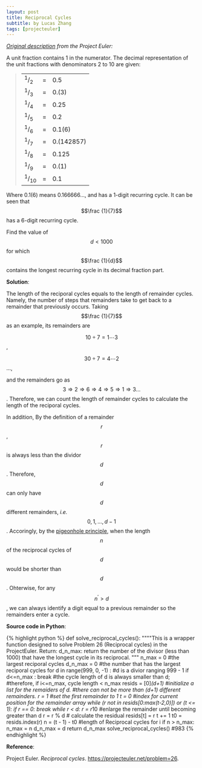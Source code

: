 ```yaml
---
layout: post
title: Reciprocal Cycles
subtitle: by Lucas Zhang
tags: [projecteuler]
---
```


*[Original description](https://projecteuler.net/problem=26) from the Project Euler:*

A unit fraction contains 1 in the numerator. The decimal representation of the unit fractions with denominators 2 to 10 are given:

<blockquote>
<table><tr><td><sup>1</sup>/<sub>2</sub></td><td>= </td><td>0.5</td>
</tr><tr><td><sup>1</sup>/<sub>3</sub></td><td>= </td><td>0.(3)</td>
</tr><tr><td><sup>1</sup>/<sub>4</sub></td><td>= </td><td>0.25</td>
</tr><tr><td><sup>1</sup>/<sub>5</sub></td><td>= </td><td>0.2</td>
</tr><tr><td><sup>1</sup>/<sub>6</sub></td><td>= </td><td>0.1(6)</td>
</tr><tr><td><sup>1</sup>/<sub>7</sub></td><td>= </td><td>0.(142857)</td>
</tr><tr><td><sup>1</sup>/<sub>8</sub></td><td>= </td><td>0.125</td>
</tr><tr><td><sup>1</sup>/<sub>9</sub></td><td>= </td><td>0.(1)</td>
</tr><tr><td><sup>1</sup>/<sub>10</sub></td><td>= </td><td>0.1</td>
</tr></table></blockquote>

Where 0.1(6) means 0.166666..., and has a 1-digit recurring cycle. It can be seen that $$\frac {1}{7}$$ has a 6-digit recurring cycle.

Find the value of $$d < 1000$$ for which $$\frac {1}{d}$$ contains the longest recurring cycle in its decimal fraction part.

**Solution**:

The length of the reciporal cycles equals to the length of remainder cycles. Namely, the number of steps that remainders take to get back to a remainder that previously occurs. Taking $$\frac {1}{7}$$ as an example, its remainders are

$$10 \div 7 = 1 \cdots 3$$, 

$$30 \div 7 = 4 \cdots 2$$..., 

and the remainders go as $$ 3 \Rightarrow 2 \Rightarrow 6 \Rightarrow 4 \Rightarrow 5 \Rightarrow 1 \Rightarrow 3 ...$$. Therefore, we can count the length of remainder cycles to calculate the length of the reciporal cycles.

In addition, By the definition of a remainder $$r$$, $$r$$ is always less than the dividor $$d$$. Therefore, $$d$$ can only have $$d$$ different remainders, *i.e.* $$0, 1, ..., d - 1$$. Accoringly, by the [pigeonhole principle](https://en.wikipedia.org/wiki/Pigeonhole_principle), when the length $$n$$ of the reciprocal cycles of $$d$$ would be shorter than $$d$$. Ohterwise, for any $$n^\prime > d$$, we can always identify a digit equal to a previous remainder so the remainders enter a cycle.

**Source code in Python**:

{% highlight python %}
def solve_reciprocal_cycles():
    """"This is a wrapper function designed to solve Problem 26 (Reciprocal cycles) 
    in the ProjectEuler.
    Return:
        d_n_max: return the number of the divisor (less than 1000) that have the longest
        cycle in its reciprocal.
    """
    n_max = 0 #the largest reciporal cycles
    d_n_max = 0 #the number that has the largest reciporal cycles
    for d in range(999, 0, -1) : #d is a divior ranging 999 - 1
        if d<=n_max : break 
            #the cycle length of d is always smaller than d;
            #therefore, if i<=n_max, cycle length < n_max
        resids = [0]*(d+1)
            #initialize a list for the remaiders of d.
            #there can not be more than (d+1) different remainders.
        r = 1 #set the first remainder to 1
        t = 0 #index for current position for the remainder array
        while (r not in resids[0:max(t-2,0)]) or (t <= 1):
            if r == 0: break
            while r < d: r = r*10 #enlarge the remainder until becoming greater than d
            r = r % d # calculate the residual
            resids[t] = r 
            t += 1
        t0 = resids.index(r)
        n = (t - 1) - t0 #length of Reciprocal cycles for i
        if n > n_max: 
            n_max = n
            d_n_max = d
    return d_n_max
solve_reciprocal_cycles() #983
{% endhighlight %}

**Reference**: 

Project Euler. *Reciprocal cycles*. https://projecteuler.net/problem=26.